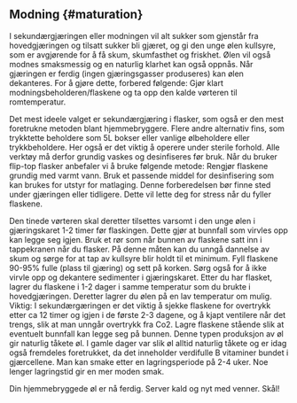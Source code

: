 ## Modning {#maturation}

I sekundærgjæringen eller modningen vil alt sukker som gjenstår fra hovedgjæringen og tilsatt sukker bli gjæret, og gi den unge ølen kullsyre, som er avgjørende for å få skum, skumfasthet og friskhet. Ølen vil også modnes smaksmessig og en naturlig klarhet kan også oppnås. Når gjæringen er ferdig (ingen gjæringsgasser produseres) kan ølen dekanteres. For å gjøre dette, forbered følgende: Gjør klart modningsbeholderen/flaskene og ta opp den kalde vørteren til romtemperatur.

Det mest ideele valget er sekundærgjæring i flasker, som også er den mest foretrukne metoden blant hjemmebryggere. Flere andre alternativ fins, som trykktette beholdere som 5L bokser eller vanlige ølbeholdere eller trykkbeholdere. Her også er det viktig å operere under sterile forhold. Alle verktøy må derfor grundig vaskes og desinfiseres før bruk. Når du bruker flip-top flasker anbefaler vi å bruke følgende metode: Rengjør flaskene grundig med varmt vann. Bruk et passende middel for desinfisering som kan brukes for utstyr for matlaging. Denne forberedelsen bør finne sted under gjæringen eller tidligere. Dette vil lette deg for stress når du fyller flaskene.

Den tinede vørteren skal deretter tilsettes varsomt i den unge ølen i gjæringskaret 1-2 timer før flaskingen. Dette gjør at bunnfall som virvles opp kan legge seg igjen. Bruk et rør som når bunnen av flaskene satt inn i tappekranen når du flasker. På denne måten kan du unngå dannelse av skum og sørge for at tap av kullsyre blir holdt til et minimum. Fyll flaskene 90-95% fulle (plass til gjæring) og sett på korken. Sørg også for å ikke virvle opp og dekantere sedimenter i gjæringskaret. Etter du har flasket, lagrer du flaskene i 1-2 dager i samme temperatur som du brukte i hovedgjæringen. Deretter lagrer du ølen på en lav temperatur om mulig. Viktig: I sekundærgæringen er det viktig å sjekke flaskene for overtrykk etter ca 12 timer og igjen i de første 2-3 dagene, og å kjapt ventilere når det trengs, slik at man unngår overtrykk fra Co2. Lagre flaskene stående slik at eventuelt bunnfall kan legge seg på bunnen. Denne typen produksjon av øl gir naturlig tåkete øl. I gamle dager var slik øl alltid naturlig tåkete og er idag også fremdeles foretrukket, da det inneholder verdifulle B vitaminer bundet i gjærcellene. Man kan smake etter en lagringsperiode på 2-4 uker. Noe lenger lagringstid gir en mer moden smak.

Din hjemmebryggede øl er nå ferdig. Server kald og nyt med venner. Skål!
